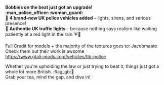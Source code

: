 **Bobbies on the beat just got an upgrade! :man_police_officer::woman_guard:**
 <br>
:small_blue_diamond: **4 brand-new UK police vehicles added** – lights, sirens, and serious presence!
 <br>
:small_blue_diamond: **Authentic UK traffic lights** – because nothing says realism like waiting patiently at a red light in the rain :umbrella::vertical_traffic_light:
 <br>

Full Credit for models + the majority of the textures goes to: Jacobmaate
 <br>
Check them out their work is awsome 
 <br>
https://www.gta5-mods.com/vehicles/fib-police



Whether you're upholding the law or just trying to beat it, things just got a whole lot more British. :flag_gb::punch:
 <br>
Grab your tea, mind the gap, and dive in!
